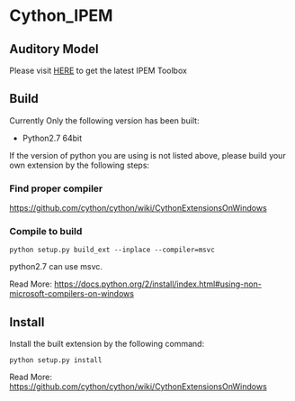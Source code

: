 # Cython_IPEM
## Auditory Model
Please visit [HERE](https://github.com/IPEM/IPEMToolbox) to get the latest IPEM Toolbox
## Build
Currently Only the following version has been built:
- Python2.7 64bit

If the version of python you are using is not listed above, please build your own extension by the following steps:
### Find proper compiler
https://github.com/cython/cython/wiki/CythonExtensionsOnWindows

### Compile to build
```
python setup.py build_ext --inplace --compiler=msvc
```
python2.7 can use msvc.

Read More:
https://docs.python.org/2/install/index.html#using-non-microsoft-compilers-on-windows

## Install
Install the built extension by the following command:

```
python setup.py install
```
Read More:
https://github.com/cython/cython/wiki/CythonExtensionsOnWindows